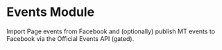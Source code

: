 # Events Module
Import Page events from Facebook and (optionally) publish MT events to Facebook via the Official Events API (gated).